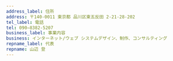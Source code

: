 ```yaml
---
address_label: 住所
address: 〒140-0011 東京都 品川区東五反田 2-21-28-202
tel_label: 電話
tel: 090−8382-5207
business_label: 事業内容
business: インターネット/ウェブ システムデザイン、制作、コンサルティング
repname_label: 代表
repname: 山辺 登
---
```


